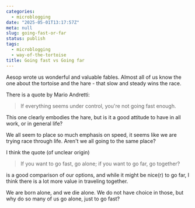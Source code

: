 ```yaml
---
categories:
  - microblogging
date: "2025-05-01T13:17:57Z"
meta: null
slug: going-fast-or-far
status: publish
tags:
  - microblogging
  - way-of-the-tortoise
title: Going fast vs Going far
---
```


Aesop wrote us wonderful and valuable fables. Almost all of us know the one
about the tortoise and the hare - that slow and steady wins the race.

There is a quote by Mario Andretti:

> If everything seems under control, you're not going fast enough.

This one clearly embodies the hare, but is it a good attitude to have in all
work, or in general life?

We all seem to place so much emphasis on speed, it seems like we are trying race
through life. Aren't we all going to the same place?

I think the quote (of unclear origin)

> If you want to go fast, go alone; if you want to go far, go together?

is a good comparison of our options, and while it might be nice(r) to go far, I
think there is a lot more value in traveling together.

We are born alone, and we die alone. We do not have choice in those, but why do
so many of us go alone, just to go fast?
